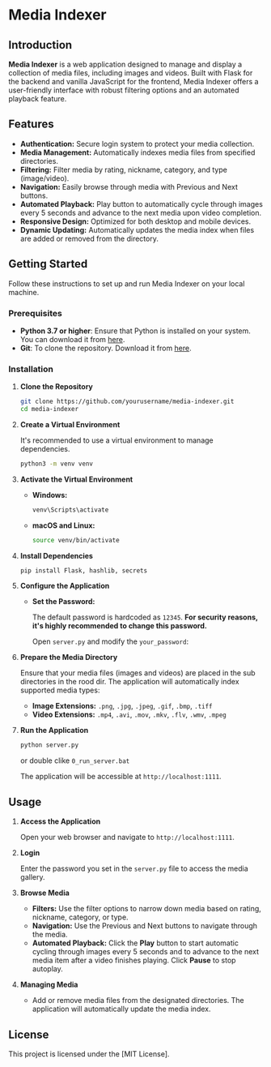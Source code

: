 
# Media Indexer

## Introduction

**Media Indexer** is a web application designed to manage and display a collection of media files, including images and videos. Built with Flask for the backend and vanilla JavaScript for the frontend, Media Indexer offers a user-friendly interface with robust filtering options and an automated playback feature.

## Features

- **Authentication:** Secure login system to protect your media collection.
- **Media Management:** Automatically indexes media files from specified directories.
- **Filtering:** Filter media by rating, nickname, category, and type (image/video).
- **Navigation:** Easily browse through media with Previous and Next buttons.
- **Automated Playback:** Play button to automatically cycle through images every 5 seconds and advance to the next media upon video completion.
- **Responsive Design:** Optimized for both desktop and mobile devices.
- **Dynamic Updating:** Automatically updates the media index when files are added or removed from the directory.

## Getting Started

Follow these instructions to set up and run Media Indexer on your local machine.

### Prerequisites

- **Python 3.7 or higher**: Ensure that Python is installed on your system. You can download it from [here](https://www.python.org/downloads/).
- **Git**: To clone the repository. Download it from [here](https://git-scm.com/downloads).

### Installation

1. **Clone the Repository**

   ```bash
   git clone https://github.com/yourusername/media-indexer.git
   cd media-indexer
   ```

2. **Create a Virtual Environment**

   It's recommended to use a virtual environment to manage dependencies.

   ```bash
   python3 -m venv venv
   ```

3. **Activate the Virtual Environment**

   - **Windows:**

     ```bash
     venv\Scripts\activate
     ```

   - **macOS and Linux:**

     ```bash
     source venv/bin/activate
     ```

4. **Install Dependencies**

   ```bash
   pip install Flask, hashlib, secrets
   ```

5. **Configure the Application**

   - **Set the Password:**

     The default password is hardcoded as `12345`. **For security reasons, it's highly recommended to change this password.**

     Open `server.py` and modify the `your_password`:

6. **Prepare the Media Directory**

   Ensure that your media files (images and videos) are placed in the sub directories in the rood dir. The application will automatically index supported media types:

   - **Image Extensions:** `.png`, `.jpg`, `.jpeg`, `.gif`, `.bmp`, `.tiff`
   - **Video Extensions:** `.mp4`, `.avi`, `.mov`, `.mkv`, `.flv`, `.wmv`, `.mpeg`

7. **Run the Application**

   ```bash
   python server.py
   ```

   or double clike `0_run_server.bat`

   The application will be accessible at `http://localhost:1111`.

## Usage

1. **Access the Application**

   Open your web browser and navigate to `http://localhost:1111`.

2. **Login**

   Enter the password you set in the `server.py` file to access the media gallery.

3. **Browse Media**

   - **Filters:** Use the filter options to narrow down media based on rating, nickname, category, or type.
   - **Navigation:** Use the Previous and Next buttons to navigate through the media.
   - **Automated Playback:** Click the **Play** button to start automatic cycling through images every 5 seconds and to advance to the next media item after a video finishes playing. Click **Pause** to stop autoplay.

4. **Managing Media**

   - Add or remove media files from the designated directories. The application will automatically update the media index.

## License

This project is licensed under the [MIT License]. 
